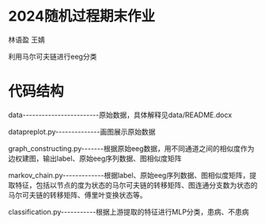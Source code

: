 # 2024随机过程期末作业
林语盈 王婧

利用马尔可夫链进行eeg分类

# 代码结构

data------------------------原始数据，具体解释见data/README.docx

datapreplot.py--------------画图展示原始数据

graph_constructing.py-------根据原始eeg数据，用不同通道之间的相似度作为边权建图，输出label、原始eeg序列数据、图相似度矩阵

markov_chain.py-------------根据label、原始eeg序列数据、图相似度矩阵，提取特征，包括以节点的度为状态的马尔可夫链的转移矩阵、图连通分支数为状态的马尔可夫链的转移矩阵、傅里叶变换状态等。

classification.py-----------根据上游提取的特征进行MLP分类，患病、不患病


